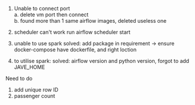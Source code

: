 1. Unable to connect port  
    a. delete vm port then connect  
    b. found more than 1 same airflow images, deleted useless one  

2. scheduler can't work
    run airflow scheduler start

3. unable to use spark solved: add package in requirement -> ensure docker-compose have dockerfile, and right loction
4. to utilise spark: solved: airflow version and python version, forgot to add JAVE_HOME  

Need to do  
1. add unique row ID
2. passenger count